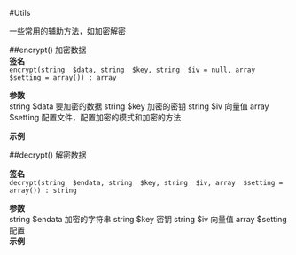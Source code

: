 #Utils

一些常用的辅助方法，如加密解密

##encrypt() 
加密数据   
**签名**  
`encrypt(string  $data, string  $key, string  $iv = null, array  $setting = array()) : array`  

**参数**  
string 	$data 	要加密的数据
string 	$key 	加密的密钥
string 	$iv 	向量值
array 	$setting 	配置文件，配置加密的模式和加密的方法  

**示例**  


##decrypt()
解密数据

**签名**  
`decrypt(string  $endata, string  $key, string  $iv, array  $setting = array()) : string`  

**参数**  
string 	$endata 	加密的字符串
string 	$key 	密钥
string 	$iv 	向量值
array 	$setting 	配置  
**示例**  